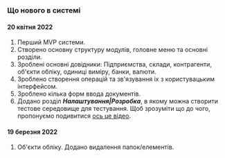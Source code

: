 ﻿### Що нового в системі

#### 20 квітня 2022
1. Перший MVP системи. 
1. Створено основну структуру модулів, головне меню та основні розділи.
2. Зроблені основні довідники: Підприємства, склади, контрагенти, об'єкти обліку, одиниці виміру, 
банки, валюти.
3. Зроблено створення операцій та зв'язування іх з користувацьким інтерфейсом.
4. Зроблено кілька форм ввода документів.
5. Додано розділ ***Налаштування|Розробка***, в якому можна створити 
тестове середовище для тестування. Щоб зрозуміти що до чого, 
пропонуємо подивитися [ось це відео](https://www.facebook.com/100026432812347/videos/3041080092873087).


#### 19 березня 2022

1. Об'єкти обліку. Додано видалення папок/елементів.

